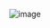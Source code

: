 ![image](https://user-images.githubusercontent.com/77564623/161275687-d511f944-d7de-45ba-a141-358b1f4a2064.png)
